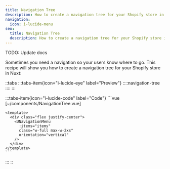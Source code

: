 ```yaml
---
title: Navigation Tree
description: How to create a navigation tree for your Shopify store in Nuxt
navigation:
  icon: i-lucide-menu
seo:
  title: Navigation Tree
  description: How to create a navigation tree for your Shopify store in Nuxt
---
```


TODO: Update docs

Sometimes you need a navigation so your users know where to go.
This recipe will show you how to create a navigation tree for your Shopify store in Nuxt:

::tabs
  :::tabs-item{icon="i-lucide-eye" label="Preview"}
    ::::navigation-tree
    ::::
  :::

  :::tabs-item{icon="i-lucide-code" label="Code"}
    ```vue [~/components/NavigationTree.vue]
    <script setup lang="ts">
    const { data: items } = await useAsyncStorefront('collections', `#graphql
      query GetNavigation($language: LanguageCode, $country: CountryCode)
      @inContext(language: $language, country: $country) {
        menu(handle: "main-menu") {
          items {
            ... on MenuItem {
              title
              url
            }
          }
        }
      }
    `, {
      variables: {
        language: 'EN',
        country: 'US',
      },
    }, {
      transform: data => data.menu?.items?.map(item => ({
        label: item.title,
        to: item.url,
      })) ?? [],
    })
    </script>

    <template>
      <div class="flex justify-center">
        <UNavigationMenu
          :items="items"
          class="w-full max-w-2xs"
          orientation="vertical"
        />
      </div>
    </template>
    ```
  :::
::
